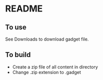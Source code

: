 README
======

To use
------

See Downloads to download gadget file. 

To build
--------

- Create a zip file of all content in directory
- Change .zip extension to .gadget
